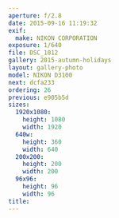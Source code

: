 ```yaml
---
aperture: f/2.8
date: 2015-09-16 11:19:32
exif:
  make: NIKON CORPORATION
exposure: 1/640
file: DSC_1012
gallery: 2015-autumn-holidays
layout: gallery-photo
model: NIKON D3100
next: dcfa233
ordering: 26
previous: e905b5d
sizes:
  1920x1080:
    height: 1080
    width: 1920
  640w:
    height: 360
    width: 640
  200x200:
    height: 200
    width: 200
  96x96:
    height: 96
    width: 96
title: 
---
```

